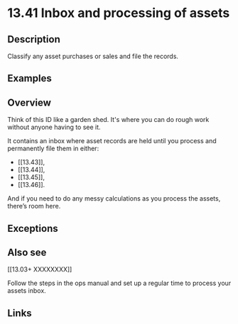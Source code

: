 # 13.41 Inbox and processing of assets

## Description

Classify any asset purchases or sales and file the records.

## Examples

## Overview

Think of this ID like a garden shed. It's where you can do rough work without anyone having to see it.

It contains an inbox where asset records are held until you process and permanently file them in either:

- [[13.43]],
- [[13.44]],
- [[13.45]],
- [[13.46]].

And if you need to do any messy calculations as you process the assets, there’s room here.

## Exceptions

## Also see


[[13.03+ XXXXXXXX]]

Follow the steps in the ops manual and set up a regular time to process your assets inbox.

## Links
